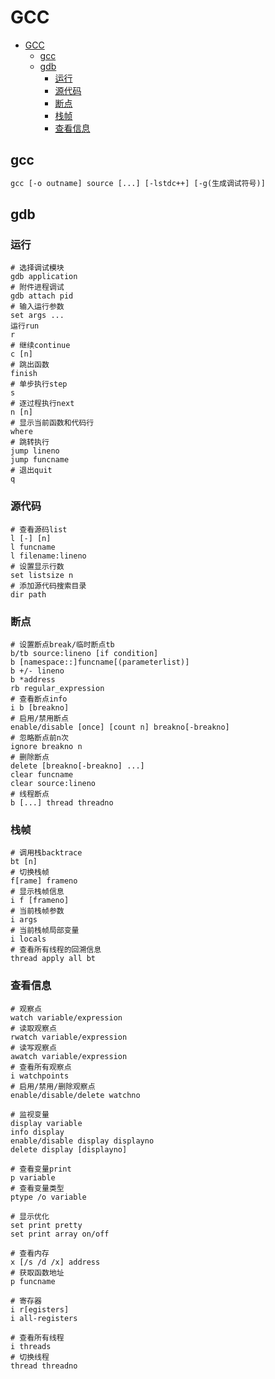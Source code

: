 # GCC

- [GCC](#gcc)
  - [gcc](#gcc-1)
  - [gdb](#gdb)
    - [运行](#运行)
    - [源代码](#源代码)
    - [断点](#断点)
    - [栈帧](#栈帧)
    - [查看信息](#查看信息)

## gcc

  ```gcc
  gcc [-o outname] source [...] [-lstdc++] [-g(生成调试符号)]
  ```

## gdb

### 运行

  ```gdb
  # 选择调试模块
  gdb application
  # 附件进程调试
  gdb attach pid
  # 输入运行参数
  set args ...
  运行run
  r
  # 继续continue
  c [n]
  # 跳出函数
  finish
  # 单步执行step
  s
  # 逐过程执行next
  n [n]
  # 显示当前函数和代码行
  where
  # 跳转执行
  jump lineno
  jump funcname
  # 退出quit
  q
  ```

### 源代码

  ```gdb
  # 查看源码list
  l [-] [n]
  l funcname
  l filename:lineno
  # 设置显示行数
  set listsize n
  # 添加源代码搜索目录
  dir path
  ```
### 断点

  ```gdb
  # 设置断点break/临时断点tb
  b/tb source:lineno [if condition]
  b [namespace::]funcname[(parameterlist)]
  b +/- lineno
  b *address
  rb regular_expression
  # 查看断点info
  i b [breakno]
  # 启用/禁用断点
  enable/disable [once] [count n] breakno[-breakno]
  # 忽略断点前n次
  ignore breakno n
  # 删除断点
  delete [breakno[-breakno] ...]
  clear funcname
  clear source:lineno
  # 线程断点
  b [...] thread threadno
  ```

### 栈帧

  ```gdb
  # 调用栈backtrace
  bt [n]
  # 切换栈帧
  f[rame] frameno
  # 显示栈帧信息
  i f [frameno]
  # 当前栈帧参数
  i args
  # 当前栈帧局部变量
  i locals
  # 查看所有线程的回溯信息
  thread apply all bt
  ```

### 查看信息

  ```gdb
  # 观察点
  watch variable/expression
  # 读取观察点
  rwatch variable/expression
  # 读写观察点
  awatch variable/expression
  # 查看所有观察点
  i watchpoints
  # 启用/禁用/删除观察点
  enable/disable/delete watchno
  
  # 监视变量
  display variable
  info display
  enable/disable display displayno
  delete display [displayno]
  
  # 查看变量print
  p variable
  # 查看变量类型
  ptype /o variable

  # 显示优化
  set print pretty
  set print array on/off

  # 查看内存
  x [/s /d /x] address
  # 获取函数地址
  p funcname

  # 寄存器
  i r[egisters]
  i all-registers

  # 查看所有线程
  i threads
  # 切换线程
  thread threadno
  ```
